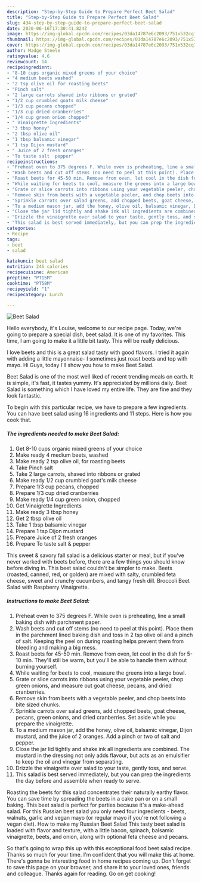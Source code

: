 ```yaml
---
description: "Step-by-Step Guide to Prepare Perfect Beet Salad"
title: "Step-by-Step Guide to Prepare Perfect Beet Salad"
slug: 434-step-by-step-guide-to-prepare-perfect-beet-salad
date: 2020-06-16T17:30:41.824Z
image: https://img-global.cpcdn.com/recipes/03da14787e6c2093/751x532cq70/beet-salad-recipe-main-photo.jpg
thumbnail: https://img-global.cpcdn.com/recipes/03da14787e6c2093/751x532cq70/beet-salad-recipe-main-photo.jpg
cover: https://img-global.cpcdn.com/recipes/03da14787e6c2093/751x532cq70/beet-salad-recipe-main-photo.jpg
author: Madge Steele
ratingvalue: 4.6
reviewcount: 14
recipeingredient:
- "8-10 cups organic mixed greens of your choice"
- "4 medium beets washed"
- "2 tsp olive oil for roasting beets"
- "Pinch salt"
- "2 large carrots shaved into ribbons or grated"
- "1/2 cup crumbled goats milk cheese"
- "1/3 cup pecans chopped"
- "1/3 cup dried cranberries"
- "1/4 cup green onion chopped"
- " Vinaigrette Ingredients"
- "3 tbsp honey"
- "2 tbsp olive oil"
- "1 tbsp balsamic vinegar"
- "1 tsp Dijon mustard"
- " Juice of 2 fresh oranges"
- "To taste salt  pepper"
recipeinstructions:
- "Preheat oven to 375 degrees F. While oven is preheating, line a small baking dish with parchment paper."
- "Wash beets and cut off stems (no need to peel at this point). Place them in the parchment lined baking dish and toss in 2 tsp olive oil and a pinch of salt. Keeping the peel on during roasting helps prevent them from bleeding and making a big mess."
- "Roast beets for 45-50 min. Remove from oven, let cool in the dish for 5-10 min. They&#39;ll still be warm, but you&#39;ll be able to handle them without burning yourself."
- "While waiting for beets to cool, measure the greens into a large bowl."
- "Grate or slice carrots into ribbons using your vegetable peeler, chop green onions, and measure out goat cheese, pecans, and dried cranberries."
- "Remove skin from beets with a vegetable peeler, and chop beets into bite sized chunks."
- "Sprinkle carrots over salad greens, add chopped beets, goat cheese, pecans, green onions, and dried cranberries. Set aside while you prepare the vinaigrette."
- "To a medium mason jar, add the honey, olive oil, balsamic vinegar, Dijon mustard, and the juice of 2 oranges. Add a pinch or two of salt and pepper."
- "Close the jar lid tightly and shake ink all ingredients are combined. The mustard in the dressing not only adds flavour, but acts as an emulsifier to keep the oil and vinegar from separating."
- "Drizzle the vinaigrette over salad to your taste, gently toss, and serve."
- "This salad is best served immediately, but you can prep the ingredients the day before and assemble when ready to serve."
categories:
- Recipe
tags:
- beet
- salad

katakunci: beet salad 
nutrition: 246 calories
recipecuisine: American
preptime: "PT15M"
cooktime: "PT58M"
recipeyield: "1"
recipecategory: Lunch

---
```



![Beet Salad](https://img-global.cpcdn.com/recipes/03da14787e6c2093/751x532cq70/beet-salad-recipe-main-photo.jpg)

Hello everybody, it's Louise, welcome to our recipe page. Today, we're going to prepare a special dish, beet salad. It is one of my favorites. This time, I am going to make it a little bit tasty. This will be really delicious.

I love beets and this is a great salad tasty with good flavors. I tried it again with adding a little mayonnaise- I sometimes just roast beets and top with mayo. Hi Guys, today I&#39;ll show you how to make Beet Salad.

Beet Salad is one of the most well liked of recent trending meals on earth. It is simple, it's fast, it tastes yummy. It's appreciated by millions daily. Beet Salad is something which I have loved my entire life. They are fine and they look fantastic.


To begin with this particular recipe, we have to prepare a few ingredients. You can have beet salad using 16 ingredients and 11 steps. Here is how you cook that.

<!--inarticleads1-->

##### The ingredients needed to make Beet Salad:

1. Get 8-10 cups organic mixed greens of your choice
1. Make ready 4 medium beets, washed
1. Make ready 2 tsp olive oil, for roasting beets
1. Take Pinch salt
1. Take 2 large carrots, shaved into ribbons or grated
1. Make ready 1/2 cup crumbled goat&#39;s milk cheese
1. Prepare 1/3 cup pecans, chopped
1. Prepare 1/3 cup dried cranberries
1. Make ready 1/4 cup green onion, chopped
1. Get  Vinaigrette Ingredients
1. Make ready 3 tbsp honey
1. Get 2 tbsp olive oil
1. Take 1 tbsp balsamic vinegar
1. Prepare 1 tsp Dijon mustard
1. Prepare  Juice of 2 fresh oranges
1. Prepare To taste salt &amp; pepper


This sweet &amp; savory fall salad is a delicious starter or meal, but if you&#39;ve never worked with beets before, there are a few things you should know before diving in. This beet salad couldn&#39;t be simpler to make. Beets (roasted, canned, red, or golden) are mixed with salty, crumbled feta cheese, sweet and crunchy cucumbers, and tangy fresh dill. Broccoli Beet Salad with Raspberry Vinaigrette. 

<!--inarticleads2-->

##### Instructions to make Beet Salad:

1. Preheat oven to 375 degrees F. While oven is preheating, line a small baking dish with parchment paper.
1. Wash beets and cut off stems (no need to peel at this point). Place them in the parchment lined baking dish and toss in 2 tsp olive oil and a pinch of salt. Keeping the peel on during roasting helps prevent them from bleeding and making a big mess.
1. Roast beets for 45-50 min. Remove from oven, let cool in the dish for 5-10 min. They&#39;ll still be warm, but you&#39;ll be able to handle them without burning yourself.
1. While waiting for beets to cool, measure the greens into a large bowl.
1. Grate or slice carrots into ribbons using your vegetable peeler, chop green onions, and measure out goat cheese, pecans, and dried cranberries.
1. Remove skin from beets with a vegetable peeler, and chop beets into bite sized chunks.
1. Sprinkle carrots over salad greens, add chopped beets, goat cheese, pecans, green onions, and dried cranberries. Set aside while you prepare the vinaigrette.
1. To a medium mason jar, add the honey, olive oil, balsamic vinegar, Dijon mustard, and the juice of 2 oranges. Add a pinch or two of salt and pepper.
1. Close the jar lid tightly and shake ink all ingredients are combined. The mustard in the dressing not only adds flavour, but acts as an emulsifier to keep the oil and vinegar from separating.
1. Drizzle the vinaigrette over salad to your taste, gently toss, and serve.
1. This salad is best served immediately, but you can prep the ingredients the day before and assemble when ready to serve.


Roasting the beets for this salad concentrates their naturally earthy flavor. You can save time by spreading the beets in a cake pan or on a small baking. This beet salad is perfect for parties because it&#39;s a make-ahead salad. For this Russian beet salad you only need four ingredients - beets, walnuts, garlic and vegan mayo (or regular mayo if you&#39;re not following a vegan diet). How to make my Russian Beet Salad This tasty beet salad is loaded with flavor and texture, with a little bacon, spinach, balsamic vinaigrette, beets, and onion, along with optional feta cheese and pecans. 

So that's going to wrap this up with this exceptional food beet salad recipe. Thanks so much for your time. I'm confident that you will make this at home. There's gonna be interesting food in home recipes coming up. Don't forget to save this page on your browser, and share it to your loved ones, friends and colleague. Thanks again for reading. Go on get cooking!
